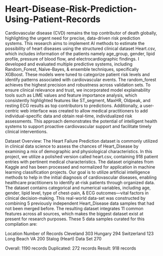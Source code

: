 # Heart-Disease-Risk-Prediction-Using-Patient-Records

Cardiovascular disease (CVD) remains the top contributor of death globally, highlighting the urgent need for precise, data-driven risk prediction systems. This research aims to implement AI methods to estimate the possibility of heart diseases using the structured clinical dataset Heart.csv, which includes information of the patients namely age_group, gender, lipid profile, pressure of blood flow, and electrocardiographic findings.
I developed and evaluated multiple predictive systems, including Random_Forest, Naïve-Bayes, & ensemble techniques, specifically XGBoost. These models were tuned to categorize patient risk levels and identify patterns associated with cardiovascular events. The random_forest achieves the highest precision and robustness across validation sets.
To ensure clinical relevance and trust, we incorporated model explainability tools such as LIME values and feature importance analysis, which consistently highlighted features like ST_segment, MaxHR, Oldpeak, and resting ECG results as top contributors to predictions.
Additionally, a user-centric web interface was created to allow medical practitioners to add individual-specific data and obtain real-time, individualized risk assessments. This approach demonstrates the potential of intelligent health systems to support proactive cardiovascular support and facilitate timely clinical interventions.


Dataset Overview:
The Heart Failure Prediction dataset is commonly utilized in clinical data science to assess the chances of Heart_Disease by examining a mix of demographic and physiological characteristics. In this project, we utilize a polished version called heart.csv, containing 918 patient entries with pertinent medical characteristics. The dataset originates from Kaggle and has been processed and normalized for application in machine learning classification projects. Our goal is to utilize artificial intelligence methods to help in the initial diagnosis of cardiovascular diseases, enabling healthcare practitioners to identify at-risk patients through organized data. The dataset contains categorical and numerical variables, including age, gender, lipid level, type of chest-pain, & ECG outcomes—vital factors in clinical decision-making.
This real-world data-set was constructed by combining 5 previously independent Heart_Disease data samples that had not been merged before. The resulting dataset integrates 11 common features across all sources, which makes the biggest dataset exist at present for research purposes. These 5 data samples curated for this compilation are:

Location	Number of Records
Cleveland	303
Hungary	294
Switzerland	123
Long Beach VA	200
Stalog (Heart) Data Set	270

 
Overall: 1190 records
Duplicated: 272 records
Result: 918 records 
 



